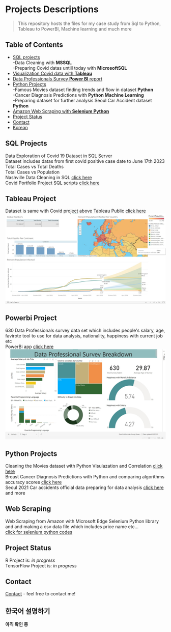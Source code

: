 # Projects Descriptions
>This repository hosts the files for my case study from Sql to Python, Tableau to PowerBI, Machine learning and much more
## Table of Contents
* [SQL projects](#sql-projects)
  <br>-Data Cleaning with **MSSQL** <br>
  -Preparing Covid datas untill today with **MicrosoftSQL**
* [Visualization Covid data with **Tableau**](#tableau-project)
* [Data Professionals Survey **Power BI** report](#powerbi-project)
* [Python Projects](#python-projects)
 <br> -Famous Movies dataset finding trends and flow in dataset **Python**<br>
  -Cancer Diagnosis Predictions with **Python Machine Learning**<br>
  -Preparing dataset for further analysis Seoul Car Accident dataset **Python**
* [Amazon Web Scraping with **Selenium Python**](#web-scraping)
* [Project Status](#project-status)
* [Contact](#contact)
* [Korean](#한국어-설명하기)
<!-- * [License](#license) -->
## SQL Projects
Data Exploration of Covid 19 Dataset in SQL Server<br>
Dataset includes datas from first covid positive case date to June 17th 2023<br>
Total Cases vs Total Deaths <br>
Total Cases vs Population <br>
Nashville Data Cleaning in SQL [click here](https://github.com/FurkanBeyazit/PortFolioProjects/blob/main/Nashville%20Data%20Cleaning%20in%20SQL%20.sql) <br>
Covid Portfolio Project SQL scripts [click here](https://github.com/FurkanBeyazit/PortFolioProjects/blob/main/Covid%20Portfolio%20Project%20SQL%20scripts.sql)

## Tableau Project
Dataset is same with Covid project above
Tableau Public [click here](https://public.tableau.com/app/profile/furkan.yagiz/viz/CovidPortfolioProject_16870698928110/Dashboard1?publish=yes)<br>
![tableau](./tableau.jpg)

## Powerbi Project
630 Data Professionals survey data set which includes people's salary, age, favirote tool to use for data analysis, nationality, happiness with current job etc<br>
PowerBi app [click here](https://app.powerbi.com/links/ai0Msvl-tF?ctid=86978b30-1660-4119-8aac-fa62bf388ed6&pbi_source=linkShare)<br>
![powerbi](./powerbi.jpg)


## Python Projects
Cleaning the Movies dataset with Python Visulazation and Correlation [click here](https://github.com/FurkanBeyazit/PortFolioProjects/blob/main/PortfolioProject%20Movies%20Data%20manipulation.ipynb) <br>
Breast Cancer Diagnosis Predictions with Python and comparing algorithms accuracy scores [click here](https://github.com/FurkanBeyazit/PortFolioProjects/blob/main/ML%20Breast%20Cancer%20Diagnosis%20%20Predictions%20.ipynb) <br>
Seoul 2021 Car accidents official data preparing for data analysis [click here](https://github.com/FurkanBeyazit/PortFolioProjects/blob/main/%ED%8C%8C%EC%9D%B4%EC%8D%AC%20%EB%8B%A4%EC%9D%B4%ED%84%B0%20%EC%A3%BC%EB%B9%84%2C%EB%8D%B0%EC%9D%B4%ED%84%B0%EC%97%90%EC%84%9C%20%EC%9D%98%EB%AF%B8%20%EC%B0%BE%EA%B8%B0%20.ipynb) and more

## Web Scraping
Web Scraping from Amazon with Microsoft Edge Selenium Python library and and making a csv data file which includes price name etc... <br>
[click for selenium python codes](https://github.com/FurkanBeyazit/PortFolioProjects/blob/main/Amazon_Scraping_Selenium.ipynb)

## Project Status
R Project is: _in progress_ <br>
TensorFlow Project is:  _in progress_ 

## Contact
[Contact](https://www.linkedin.com/in/furkanbyagiz/) - feel free to contact me!


## 한국어 설명하기
__아직 확인 중__

<!-- Optional -->
<!-- ## License -->
<!-- This project is open source and available under the [... License](). -->

<!-- You don't have to include all sections - just the one's relevant to your project -->
